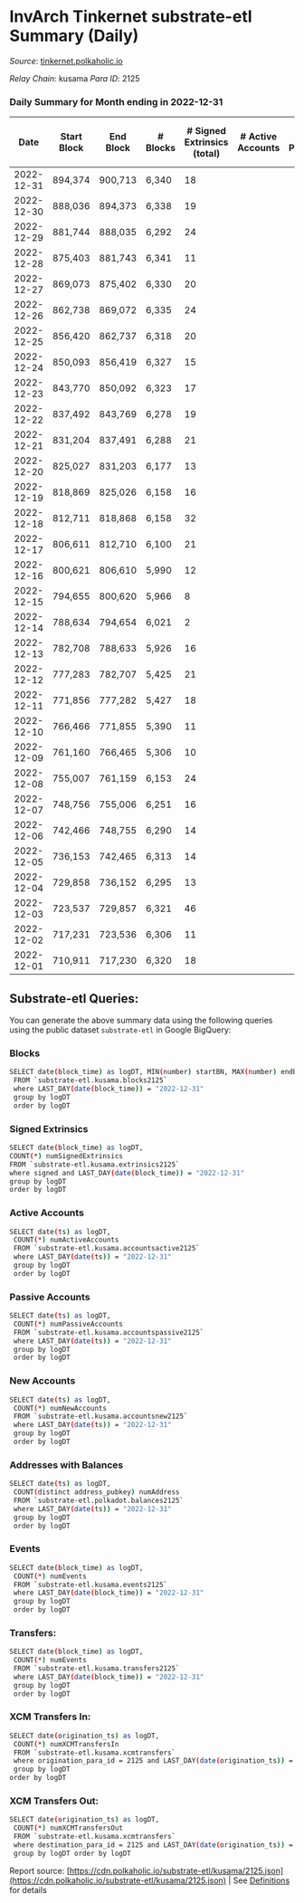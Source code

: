 # InvArch Tinkernet substrate-etl Summary (Daily)

_Source_: [tinkernet.polkaholic.io](https://tinkernet.polkaholic.io)

*Relay Chain*: kusama
*Para ID*: 2125



### Daily Summary for Month ending in 2022-12-31


| Date | Start Block | End Block | # Blocks | # Signed Extrinsics (total) | # Active Accounts | # Passive | # New | # Addresses with Balances | # Events | # Transfers | # XCM Transfers In | # XCM Transfers Out | Issues | 
| ---- | ----------- | --------- | -------- | --------------------------- | ----------------- | --------- | ----- | ------------------------- | -------- | ----------- | ------------------ | ------------------- | ------ |
| 2022-12-31 | 894,374 | 900,713 | 6,340 | 18 |  |  |  | 1,808 | 13,255 | 440  | 1  | 1  |  |
| 2022-12-30 | 888,036 | 894,373 | 6,338 | 19 |  |  |  | 1,808 | 13,259 | 422  | 5  | 6  |  |
| 2022-12-29 | 881,744 | 888,035 | 6,292 | 24 |  |  |  | 1,807 | 13,197 | 422  | 5  | 6  |  |
| 2022-12-28 | 875,403 | 881,743 | 6,341 | 11 |  |  |  | 1,807 | 13,051 | 270  | 5  | 1  |  |
| 2022-12-27 | 869,073 | 875,402 | 6,330 | 20 |  |  |  | 1,806 | 13,313 | 482  | 4  | 10  |  |
| 2022-12-26 | 862,738 | 869,072 | 6,335 | 24 |  |  |  | 1,805 | 13,444 | 588  | 3  | 6  |  |
| 2022-12-25 | 856,420 | 862,737 | 6,318 | 20 |  |  |  | 1,805 | 13,280 | 482  | 3  | 5  |  |
| 2022-12-24 | 850,093 | 856,419 | 6,327 | 15 |  |  |  | 1,805 | 13,139 | 373  | 1  | 1  |  |
| 2022-12-23 | 843,770 | 850,092 | 6,323 | 17 |  |  |  | 1,802 | 13,125 | 341  | 3  | 3  |  |
| 2022-12-22 | 837,492 | 843,769 | 6,278 | 19 |  |  |  | 1,802 | 13,140 | 410  | 9  | 7  |  |
| 2022-12-21 | 831,204 | 837,491 | 6,288 | 21 |  |  |  | 1,801 | 13,246 | 489  | 7  | 6  |  |
| 2022-12-20 | 825,027 | 831,203 | 6,177 | 13 |  |  |  | 1,801 | 12,760 | 309  | 1  | 1  |  |
| 2022-12-19 | 818,869 | 825,026 | 6,158 | 16 |  |  |  | 1,801 | 12,816 | 367  | 2  | 1  |  |
| 2022-12-18 | 812,711 | 818,868 | 6,158 | 32 |  |  |  |  | 13,171 | 609  | 3  | 7  |  |
| 2022-12-17 | 806,611 | 812,710 | 6,100 | 21 |  |  |  |  | 12,805 | 430  | 7  | 5  |  |
| 2022-12-16 | 800,621 | 806,610 | 5,990 | 12 |  |  |  |  | 12,401 | 327  |   | 3  |  |
| 2022-12-15 | 794,655 | 800,620 | 5,966 | 8 |  |  |  |  | 12,220 | 222  |   | 4  |  |
| 2022-12-14 | 788,634 | 794,654 | 6,021 | 2 |  |  |  |  | 12,124 | 63  |   |   |  |
| 2022-12-13 | 782,708 | 788,633 | 5,926 | 16 |  |  |  | 1,793 | 12,349 | 374  | 1  | 4  |  |
| 2022-12-12 | 777,283 | 782,707 | 5,425 | 21 |  |  |  | 1,793 | 11,378 | 369  |   | 9  |  |
| 2022-12-11 | 771,856 | 777,282 | 5,427 | 18 |  |  |  |  | 11,427 | 438  | 1  | 4  |  |
| 2022-12-10 | 766,466 | 771,855 | 5,390 | 11 |  |  |  | 1,793 | 11,099 | 233  | 1  | 2  |  |
| 2022-12-09 | 761,160 | 766,465 | 5,306 | 10 |  |  |  | 1,793 | 10,976 | 286  |   | 2  |  |
| 2022-12-08 | 755,007 | 761,159 | 6,153 | 24 |  |  |  | 1,793 | 13,083 | 598  | 1  | 4  |  |
| 2022-12-07 | 748,756 | 755,006 | 6,251 | 16 |  |  |  | 1,793 | 12,967 | 326  | 5  | 5  |  |
| 2022-12-06 | 742,466 | 748,755 | 6,290 | 14 |  |  |  | 1,793 | 13,087 | 388  | 4  | 6  |  |
| 2022-12-05 | 736,153 | 742,465 | 6,313 | 14 |  |  |  | 1,793 | 13,107 | 372  |   | 4  |  |
| 2022-12-04 | 729,858 | 736,152 | 6,295 | 13 |  |  |  | 1,793 | 13,066 | 379  |   | 1  |  |
| 2022-12-03 | 723,537 | 729,857 | 6,321 | 46 |  |  |  | 1,793 | 13,641 | 665  |   | 8  |  |
| 2022-12-02 | 717,231 | 723,536 | 6,306 | 11 |  |  |  | 1,793 | 12,985 | 286  | 1  | 1  |  |
| 2022-12-01 | 710,911 | 717,230 | 6,320 | 18 |  |  |  | 1,793 | 13,170 | 387  | 2  | 6  |  |

## Substrate-etl Queries:
You can generate the above summary data using the following queries using the public dataset `substrate-etl` in Google BigQuery:

### Blocks
```bash
SELECT date(block_time) as logDT, MIN(number) startBN, MAX(number) endBN, COUNT(*) numBlocks 
 FROM `substrate-etl.kusama.blocks2125`  
 where LAST_DAY(date(block_time)) = "2022-12-31" 
 group by logDT 
 order by logDT
```

### Signed Extrinsics
```bash
SELECT date(block_time) as logDT, 
COUNT(*) numSignedExtrinsics 
FROM `substrate-etl.kusama.extrinsics2125`  
where signed and LAST_DAY(date(block_time)) = "2022-12-31" 
group by logDT 
order by logDT
```

### Active Accounts
```bash
SELECT date(ts) as logDT, 
 COUNT(*) numActiveAccounts 
 FROM `substrate-etl.kusama.accountsactive2125` 
 where LAST_DAY(date(ts)) = "2022-12-31" 
 group by logDT 
 order by logDT
```

### Passive Accounts
```bash
SELECT date(ts) as logDT, 
 COUNT(*) numPassiveAccounts 
 FROM `substrate-etl.kusama.accountspassive2125` 
 where LAST_DAY(date(ts)) = "2022-12-31" 
 group by logDT 
 order by logDT
```

### New Accounts
```bash
SELECT date(ts) as logDT, 
 COUNT(*) numNewAccounts 
 FROM `substrate-etl.kusama.accountsnew2125` 
 where LAST_DAY(date(ts)) = "2022-12-31" 
 group by logDT
 order by logDT
```

### Addresses with Balances
```bash
SELECT date(ts) as logDT,
 COUNT(distinct address_pubkey) numAddress 
 FROM `substrate-etl.polkadot.balances2125` 
 where LAST_DAY(date(ts)) = "2022-12-31" 
 group by logDT 
 order by logDT
```

### Events
```bash
SELECT date(block_time) as logDT, 
 COUNT(*) numEvents 
 FROM `substrate-etl.kusama.events2125` 
 where LAST_DAY(date(block_time)) = "2022-12-31" 
 group by logDT 
 order by logDT
```

### Transfers:
```bash
SELECT date(block_time) as logDT, 
 COUNT(*) numEvents 
 FROM `substrate-etl.kusama.transfers2125` 
 where LAST_DAY(date(block_time)) = "2022-12-31" 
 group by logDT 
 order by logDT
```

### XCM Transfers In:
```bash
SELECT date(origination_ts) as logDT, 
 COUNT(*) numXCMTransfersIn 
 FROM `substrate-etl.kusama.xcmtransfers` 
 where origination_para_id = 2125 and LAST_DAY(date(origination_ts)) = "2022-12-31" 
 group by logDT 
order by logDT
```

### XCM Transfers Out:
```bash
SELECT date(origination_ts) as logDT, 
 COUNT(*) numXCMTransfersOut 
 FROM `substrate-etl.kusama.xcmtransfers` 
 where destination_para_id = 2125 and LAST_DAY(date(origination_ts)) = "2022-12-31" 
 group by logDT order by logDT
```


Report source: [https://cdn.polkaholic.io/substrate-etl/kusama/2125.json](https://cdn.polkaholic.io/substrate-etl/kusama/2125.json) | See [Definitions](/DEFINITIONS.md) for details
